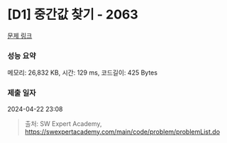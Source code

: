 # [D1] 중간값 찾기 - 2063 

[문제 링크](https://swexpertacademy.com/main/code/problem/problemDetail.do?contestProbId=AV5QPsXKA2UDFAUq) 

### 성능 요약

메모리: 26,832 KB, 시간: 129 ms, 코드길이: 425 Bytes

### 제출 일자

2024-04-22 23:08



> 출처: SW Expert Academy, https://swexpertacademy.com/main/code/problem/problemList.do